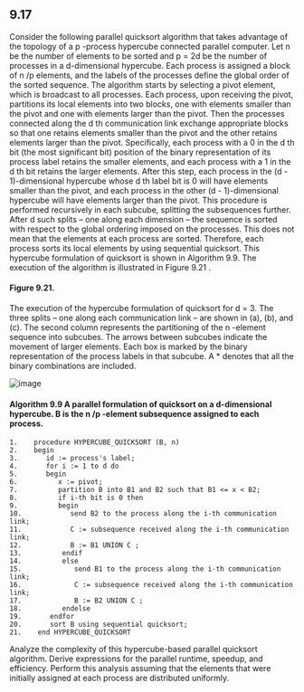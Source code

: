 ## 9.17 
Consider the following parallel quicksort algorithm that takes advantage of the topology of a p -process hypercube connected parallel computer. Let n be the number of elements to be sorted and p = 2d be the number of processes in a d-dimensional hypercube. Each process is assigned a block of n /p elements, and the labels of the processes define the global order of the sorted sequence. The algorithm starts by selecting a pivot element, which is broadcast to all processes. Each process, upon receiving the pivot, partitions its local elements into two blocks, one with elements smaller than the pivot and one with elements larger than the pivot. Then the processes connected along the d th communication link exchange appropriate blocks so that one retains elements smaller than the pivot and the other retains elements larger than the pivot. Specifically, each process with a 0 in the d th bit (the most significant bit) position of the binary representation of its process label retains the smaller elements, and each process with a 1 in the d th bit retains the larger elements. After this step, each process in the (d - 1)-dimensional hypercube whose d th label bit is 0 will have elements smaller than the pivot, and each process in the other (d - 1)-dimensional hypercube will have elements larger than the pivot. This procedure is performed recursively in each subcube, splitting the subsequences further. After d such splits – one along each dimension – the sequence is sorted with respect to the global ordering imposed on the processes. This does not mean that the elements at each process are sorted. Therefore, each process sorts its local elements by using sequential quicksort. This hypercube formulation of quicksort is shown in Algorithm 9.9. The execution of the algorithm is illustrated in Figure 9.21 .

#### Figure 9.21. 
The execution of the hypercube formulation of quicksort for d = 3. The three splits – one along each communication link – are shown in (a), (b), and (c). The second column represents the partitioning of the n -element sequence into subcubes. The arrows between subcubes indicate the movement of larger elements. Each box is marked by the binary representation of the process labels in that subcube. A * denotes that all the binary combinations are included.

![image](https://user-images.githubusercontent.com/16867443/32344740-46dfcafa-bfde-11e7-9c44-a808714b1cf9.png)

#### Algorithm 9.9 A parallel formulation of quicksort on a d-dimensional hypercube. B is the n /p -element subsequence assigned to each process.
```
1.    procedure HYPERCUBE_QUICKSORT (B, n)
2.    begin
3.       id := process's label;
4.       for i := 1 to d do
5.       begin
6.          x := pivot;
7.          partition B into B1 and B2 such that B1 <= x < B2;
8.          if i-th bit is 0 then
9.          begin
10.            send B2 to the process along the i-th communication link;
11.            C := subsequence received along the i-th communication link;
12.            B := B1 UNION C ;
13.          endif
14.          else
15.             send B1 to the process along the i-th communication link;
16.             C := subsequence received along the i-th communication link;
17.             B := B2 UNION C ;
18.          endelse
19.       endfor
20.       sort B using sequential quicksort;
21.    end HYPERCUBE_QUICKSORT
```
Analyze the complexity of this hypercube-based parallel quicksort algorithm. Derive expressions for the parallel runtime, speedup, and efficiency. Perform this analysis assuming that the elements that were initially assigned at each process are distributed uniformly.
